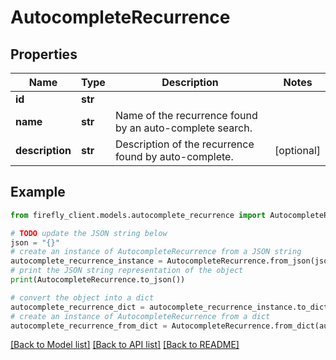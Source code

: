 # AutocompleteRecurrence


## Properties

Name | Type | Description | Notes
------------ | ------------- | ------------- | -------------
**id** | **str** |  | 
**name** | **str** | Name of the recurrence found by an auto-complete search. | 
**description** | **str** | Description of the recurrence found by auto-complete. | [optional] 

## Example

```python
from firefly_client.models.autocomplete_recurrence import AutocompleteRecurrence

# TODO update the JSON string below
json = "{}"
# create an instance of AutocompleteRecurrence from a JSON string
autocomplete_recurrence_instance = AutocompleteRecurrence.from_json(json)
# print the JSON string representation of the object
print(AutocompleteRecurrence.to_json())

# convert the object into a dict
autocomplete_recurrence_dict = autocomplete_recurrence_instance.to_dict()
# create an instance of AutocompleteRecurrence from a dict
autocomplete_recurrence_from_dict = AutocompleteRecurrence.from_dict(autocomplete_recurrence_dict)
```
[[Back to Model list]](../README.md#documentation-for-models) [[Back to API list]](../README.md#documentation-for-api-endpoints) [[Back to README]](../README.md)


